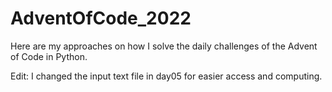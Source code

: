 # AdventOfCode_2022

Here are my approaches on how I solve the daily challenges of the Advent of Code in Python.

Edit: I changed the input text file in day05 for easier access and computing.